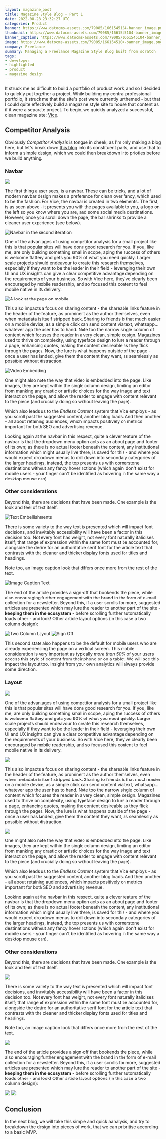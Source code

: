 ```yaml
---
layout: magazine_post
title: Magazine Style Blog - Part 1
date: 2022-08-28 23:32:27 UTC
categories: Product
banner: https://www.datocms-assets.com/79085/1661545104-banner_image.png
thumbnail: https://www.datocms-assets.com/79085/1661545104-banner_image.png
banner_caption: https://www.datocms-assets.com/79085/1661545104-banner_image.png
image: https://www.datocms-assets.com/79085/1661545104-banner_image.png
company: Freelance
summary: Managing a Freelance Magazine Style Blog built from scratch
tags:
- developer
- highlighted
- product
- magazine design
---
```


It struck me as difficult to build a portfolio of product work, and so I decided to quickly put together a project. While building my central professional portfolio, it struck me that the site's post were currently unthemed - but that I could quite effectively build a magazine style site to house that content as if it were a separate project. To begin, we quickly analyzed a successful, clean magazine site: [Vice](https://www.vice.com/en/article/qjkv9q/an-oral-history-of-tim-currys-escape-to-the-one-place-uncorrupted-by-capitalism).

## Competitor Analysis

Obviously *Competitor Analysis* is tongue in cheek, as I'm only making a blog here, but let's break down [this blog](https://www.vice.com/en/article/qjkv9q/an-oral-history-of-tim-currys-escape-to-the-one-place-uncorrupted-by-capitalism) into its constituent parts, and use that to inform a simple design, which we could then breakdown into prioties before we build anything.

### Navbar

![](https://www.datocms-assets.com/79085/1661545104-banner_image.png)

The first thing a user sees, is a navbar. These can be tricky, and a lot of modern navbar design makes a preference for clean over fancy, which used to be the fashion. For Vice, the navbar is created in two elements. The first, is as seen above - it presents you with the pages available to you, a logo on the left so you know where you are, and some social media destinations. However, once you scroll down the page, the bar shrinks to provide a cleaner user experience (see below).

![Navbar in the second iteration](https://www.datocms-assets.com/79085/1661545122-layout-meta-and-share-widgets.png)

One of the advantages of using competitor analysis for a small project like this is that popular sites will have done good research for you. If you, like me, are only building something small in scope, aping the success of others is welcome flattery and gets you 90% of what you need quickly. Larger scale projects should endeavour to create this research themselves, especially if they want to be the leader in their field - leveraging their own UI and UX insights can give a clear competitive advantage depending on the requirements of your business. So with Vice here, they've clearly been encouraged by mobile readership, and so focused this content to feel mobile native in its delivery.

![A look at the page on mobile](https://www.datocms-assets.com/79085/1661545125-mobile_view.png)

This also impacts a focus on sharing content - the shareable links feature in the header of the feature, as prominent as the author themselves, even when metadata is itself stripped back. Sharing to friends is that much easier on a mobile device, as a simple click can send content via text, whatsapp... whatever app the user has to hand. Note too the narrow single column of content which focuses the reader in a very clean, simple design. Magazines used to thrive on complexity, using typeface design to lure a reader through a page, enhancing quotes, making the content desireable as they flick through the pages. Now, the lure is what happens outside of the page - once a user has landed, give them the content they want, as seamlessly as possible without distraction.

![Video Embedding](https://www.datocms-assets.com/79085/1661545165-text_and_video_embedding.png)

One might also note the way that video is embedded into the page. Like images, they are kept within the single column design, limiting an editor from manking any drastic or artistic choices for the way image and text interact on the page, and allow the reader to engage with content relevant to the piece (and crucially doing so without leaving the page).

Which also leads us to the *Endless Content* system that Vice employs - as you scroll past the suggested content, another blog loads. And then another - all about retaining audiences, which impacts positively on metrics important for both SEO and advertising revenue.

Looking again at the navbar in this respect, quite a clever feature of the navbar is that the dropdown menu option acts as an about page and footer of its own; as there is no actual footer beneath the content, any institutional information which might usually live there, is saved for this - and where you would expect dropdown menus to drill down into secondary categories of the larger headings, instead, the top presents us with cornerstone destinations without any fancy hover actions (which again, don't exist for mobile users - your finger can't be identified as hovering in the same way a desktop mouse can).

### Other considerations

Beyond this, there are decisions that have been made. One example is the look and feel of text itself.

![Text Embellishments](https://www.datocms-assets.com/79085/1661545169-text_variations.png)

There is some variety to the way text is presented which will impact font decisions, and inevitably accessibility will have been a factor in this decision too. Not every font has weight, not every font naturally italicises itself; that range of expression within the same font must be accounted for, alongside the desire for an authoritative serif font for the article text that contrasts with the cleaner and thicker display fonts used for titles and headings.

Note too, an image caption look that differs once more from the rest of the text.

![Image Caption Text](https://www.datocms-assets.com/79085/1661545115-image_captions.png)

The end of the article provides a sign-off that bookends the piece, while also encouraging further engagement with the brand in the form of e-mail collection for a newsletter. Beyond this, if a user scrolls for more, suggested articles are presented which may lure the reader to another part of the site - **keeping them in the ecosystem** - before scrolling further automatically loads other - and look! Other article layout options (in this case a two column design):

![Two Column Layout](https://www.datocms-assets.com/79085/1661545173-two_column_alt.png)
![Sign Off](https://www.datocms-assets.com/79085/1661545162-sign_off.png)


This second state also happens to be the default for mobile users who are already experiencing the page on a vertical screen. This mobile consideration is very important as typically *more than 50%* of your users access this style of content from their phone or on a tablet. We will see this impact the layout too. Insight from your own analytics will always provide some direction.

### Layout

![](https://www.datocms-assets.com/79085/1661545122-layout-meta-and-share-widgets.png)

One of the advantages of using competitor analysis for a small project like this is that popular sites will have done good research for you. If you, like me, are only building something small in scope, aping the success of others is welcome flattery and gets you 90% of what you need quickly. Larger scale projects should endeavour to create this research themselves, especially if they want to be the leader in their field - leveraging their own UI and UX insights can give a clear competitive advantage depending on the requirements of your business. So with Vice here, they've clearly been encouraged by mobile readership, and so focused this content to feel mobile native in its delivery.

![](https://www.datocms-assets.com/79085/1661545125-mobile_view.png)

This also impacts a focus on sharing content - the shareable links feature in the header of the feature, as prominent as the author themselves, even when metadata is itself stripped back. Sharing to friends is that much easier on a mobile device, as a simple click can send content via text, whatsapp... whatever app the user has to hand. Note too the narrow single column of content which focuses the reader in a very clean, simple design. Magazines used to thrive on complexity, using typeface design to lure a reader through a page, enhancing quotes, making the content desireable as they flick through the pages. Now, the lure is what happens outside of the page - once a user has landed, give them the content they want, as seamlessly as possible without distraction.

![](https://www.datocms-assets.com/79085/1661545165-text_and_video_embedding.png)

One might also note the way that video is embedded into the page. Like images, they are kept within the single column design, limiting an editor from manking any drastic or artistic choices for the way image and text interact on the page, and allow the reader to engage with content relevant to the piece (and crucially doing so without leaving the page).

Which also leads us to the *Endless Content* system that Vice employs - as you scroll past the suggested content, another blog loads. And then another - all about retaining audiences, which impacts positively on metrics important for both SEO and advertising revenue.

Looking again at the navbar in this respect, quite a clever feature of the navbar is that the dropdown menu option acts as an about page and footer of its own; as there is no actual footer beneath the content, any institutional information which might usually live there, is saved for this - and where you would expect dropdown menus to drill down into secondary categories of the larger headings, instead, the top presents us with cornerstone destinations without any fancy hover actions (which again, don't exist for mobile users - your finger can't be identified as hovering in the same way a desktop mouse can).

### Other considerations

Beyond this, there are decisions that have been made. One example is the look and feel of text itself.

![](https://www.datocms-assets.com/79085/1661545169-text_variations.png)

There is some variety to the way text is presented which will impact font decisions, and inevitably accessibility will have been a factor in this decision too. Not every font has weight, not every font naturally italicises itself; that range of expression within the same font must be accounted for, alongside the desire for an authoritative serif font for the article text that contrasts with the cleaner and thicker display fonts used for titles and headings.

Note too, an image caption look that differs once more from the rest of the text.

![](https://www.datocms-assets.com/79085/1661545137-navbar_2.png)

The end of the article provides a sign-off that bookends the piece, while also encouraging further engagement with the brand in the form of e-mail collection for a newsletter. Beyond this, if a user scrolls for more, suggested articles are presented which may lure the reader to another part of the site - **keeping them in the ecosystem** - before scrolling further automatically loads other - and look! Other article layout options (in this case a two column design):

![](https://www.datocms-assets.com/79085/1661545162-sign_off.png)
![](https://www.datocms-assets.com/79085/1661545173-two_column_alt.png)

## Conclusion
In the next blog, we will take this simple and quick aanalysis, and try to breakdown the design into pieces of work, that we can prioritise according to a basic MVP.